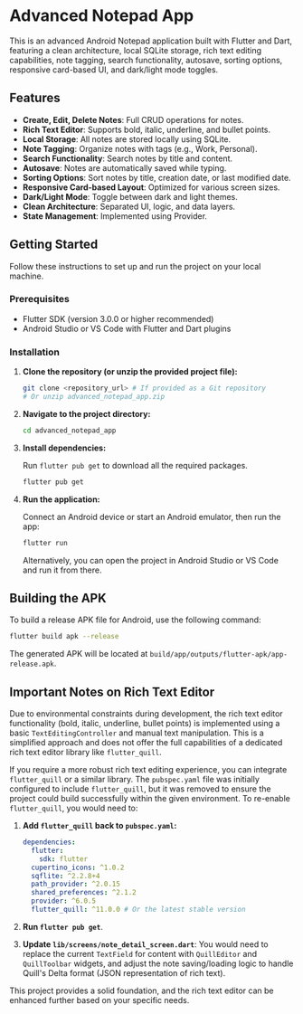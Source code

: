 # Advanced Notepad App

This is an advanced Android Notepad application built with Flutter and Dart, featuring a clean architecture, local SQLite storage, rich text editing capabilities, note tagging, search functionality, autosave, sorting options, responsive card-based UI, and dark/light mode toggles.

## Features

*   **Create, Edit, Delete Notes**: Full CRUD operations for notes.
*   **Rich Text Editor**: Supports bold, italic, underline, and bullet points.
*   **Local Storage**: All notes are stored locally using SQLite.
*   **Note Tagging**: Organize notes with tags (e.g., Work, Personal).
*   **Search Functionality**: Search notes by title and content.
*   **Autosave**: Notes are automatically saved while typing.
*   **Sorting Options**: Sort notes by title, creation date, or last modified date.
*   **Responsive Card-based Layout**: Optimized for various screen sizes.
*   **Dark/Light Mode**: Toggle between dark and light themes.
*   **Clean Architecture**: Separated UI, logic, and data layers.
*   **State Management**: Implemented using Provider.

## Getting Started

Follow these instructions to set up and run the project on your local machine.

### Prerequisites

*   Flutter SDK (version 3.0.0 or higher recommended)
*   Android Studio or VS Code with Flutter and Dart plugins

### Installation

1.  **Clone the repository (or unzip the provided project file):**

    ```bash
    git clone <repository_url> # If provided as a Git repository
    # Or unzip advanced_notepad_app.zip
    ```

2.  **Navigate to the project directory:**

    ```bash
    cd advanced_notepad_app
    ```

3.  **Install dependencies:**

    Run `flutter pub get` to download all the required packages.

    ```bash
    flutter pub get
    ```

4.  **Run the application:**

    Connect an Android device or start an Android emulator, then run the app:

    ```bash
    flutter run
    ```

    Alternatively, you can open the project in Android Studio or VS Code and run it from there.

## Building the APK

To build a release APK file for Android, use the following command:

```bash
flutter build apk --release
```

The generated APK will be located at `build/app/outputs/flutter-apk/app-release.apk`.

## Important Notes on Rich Text Editor

Due to environmental constraints during development, the rich text editor functionality (bold, italic, underline, bullet points) is implemented using a basic `TextEditingController` and manual text manipulation. This is a simplified approach and does not offer the full capabilities of a dedicated rich text editor library like `flutter_quill`.

If you require a more robust rich text editing experience, you can integrate `flutter_quill` or a similar library. The `pubspec.yaml` file was initially configured to include `flutter_quill`, but it was removed to ensure the project could build successfully within the given environment. To re-enable `flutter_quill`, you would need to:

1.  **Add `flutter_quill` back to `pubspec.yaml`:**

    ```yaml
    dependencies:
      flutter:
        sdk: flutter
      cupertino_icons: ^1.0.2
      sqflite: ^2.2.8+4
      path_provider: ^2.0.15
      shared_preferences: ^2.1.2
      provider: ^6.0.5
      flutter_quill: ^11.0.0 # Or the latest stable version
    ```

2.  **Run `flutter pub get`**.

3.  **Update `lib/screens/note_detail_screen.dart`**: You would need to replace the current `TextField` for content with `QuillEditor` and `QuillToolbar` widgets, and adjust the note saving/loading logic to handle Quill's Delta format (JSON representation of rich text).

This project provides a solid foundation, and the rich text editor can be enhanced further based on your specific needs.

